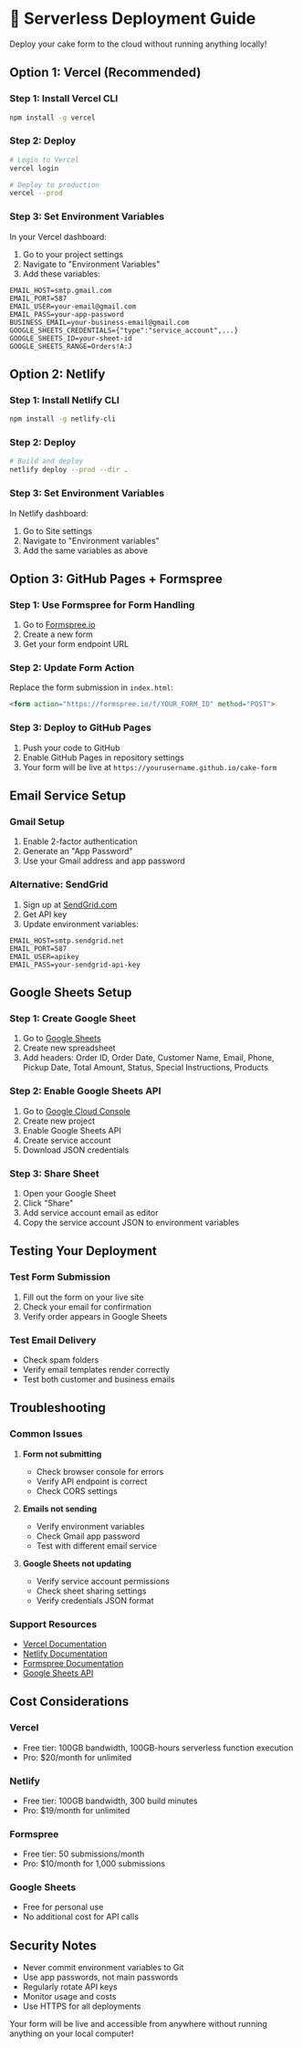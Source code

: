 # 🚀 Serverless Deployment Guide

Deploy your cake form to the cloud without running anything locally!

## Option 1: Vercel (Recommended)

### Step 1: Install Vercel CLI
```bash
npm install -g vercel
```

### Step 2: Deploy
```bash
# Login to Vercel
vercel login

# Deploy to production
vercel --prod
```

### Step 3: Set Environment Variables
In your Vercel dashboard:
1. Go to your project settings
2. Navigate to "Environment Variables"
3. Add these variables:

```
EMAIL_HOST=smtp.gmail.com
EMAIL_PORT=587
EMAIL_USER=your-email@gmail.com
EMAIL_PASS=your-app-password
BUSINESS_EMAIL=your-business-email@gmail.com
GOOGLE_SHEETS_CREDENTIALS={"type":"service_account",...}
GOOGLE_SHEETS_ID=your-sheet-id
GOOGLE_SHEETS_RANGE=Orders!A:J
```

## Option 2: Netlify

### Step 1: Install Netlify CLI
```bash
npm install -g netlify-cli
```

### Step 2: Deploy
```bash
# Build and deploy
netlify deploy --prod --dir .
```

### Step 3: Set Environment Variables
In Netlify dashboard:
1. Go to Site settings
2. Navigate to "Environment variables"
3. Add the same variables as above

## Option 3: GitHub Pages + Formspree

### Step 1: Use Formspree for Form Handling
1. Go to [Formspree.io](https://formspree.io)
2. Create a new form
3. Get your form endpoint URL

### Step 2: Update Form Action
Replace the form submission in `index.html`:
```html
<form action="https://formspree.io/f/YOUR_FORM_ID" method="POST">
```

### Step 3: Deploy to GitHub Pages
1. Push your code to GitHub
2. Enable GitHub Pages in repository settings
3. Your form will be live at `https://yourusername.github.io/cake-form`

## Email Service Setup

### Gmail Setup
1. Enable 2-factor authentication
2. Generate an "App Password"
3. Use your Gmail address and app password

### Alternative: SendGrid
1. Sign up at [SendGrid.com](https://sendgrid.com)
2. Get API key
3. Update environment variables:
```
EMAIL_HOST=smtp.sendgrid.net
EMAIL_PORT=587
EMAIL_USER=apikey
EMAIL_PASS=your-sendgrid-api-key
```

## Google Sheets Setup

### Step 1: Create Google Sheet
1. Go to [Google Sheets](https://sheets.google.com)
2. Create new spreadsheet
3. Add headers: Order ID, Order Date, Customer Name, Email, Phone, Pickup Date, Total Amount, Status, Special Instructions, Products

### Step 2: Enable Google Sheets API
1. Go to [Google Cloud Console](https://console.cloud.google.com)
2. Create new project
3. Enable Google Sheets API
4. Create service account
5. Download JSON credentials

### Step 3: Share Sheet
1. Open your Google Sheet
2. Click "Share"
3. Add service account email as editor
4. Copy the service account JSON to environment variables

## Testing Your Deployment

### Test Form Submission
1. Fill out the form on your live site
2. Check your email for confirmation
3. Verify order appears in Google Sheets

### Test Email Delivery
- Check spam folders
- Verify email templates render correctly
- Test both customer and business emails

## Troubleshooting

### Common Issues

1. **Form not submitting**
   - Check browser console for errors
   - Verify API endpoint is correct
   - Check CORS settings

2. **Emails not sending**
   - Verify environment variables
   - Check Gmail app password
   - Test with different email service

3. **Google Sheets not updating**
   - Verify service account permissions
   - Check sheet sharing settings
   - Verify credentials JSON format

### Support Resources

- [Vercel Documentation](https://vercel.com/docs)
- [Netlify Documentation](https://docs.netlify.com)
- [Formspree Documentation](https://formspree.io/docs)
- [Google Sheets API](https://developers.google.com/sheets/api)

## Cost Considerations

### Vercel
- Free tier: 100GB bandwidth, 100GB-hours serverless function execution
- Pro: $20/month for unlimited

### Netlify
- Free tier: 100GB bandwidth, 300 build minutes
- Pro: $19/month for unlimited

### Formspree
- Free tier: 50 submissions/month
- Pro: $10/month for 1,000 submissions

### Google Sheets
- Free for personal use
- No additional cost for API calls

## Security Notes

- Never commit environment variables to Git
- Use app passwords, not main passwords
- Regularly rotate API keys
- Monitor usage and costs
- Use HTTPS for all deployments

Your form will be live and accessible from anywhere without running anything on your local computer!
